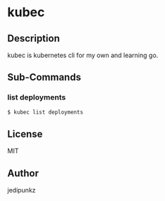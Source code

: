 # kubec

## Description

kubec is kubernetes cli for my own and learning go.

## Sub-Commands

### list deployments

```bash
$ kubec list deployments
```

## License

MIT

## Author

jedipunkz
